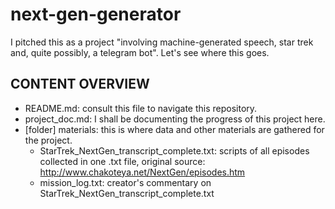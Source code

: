 # next-gen-generator
I pitched this as a project "involving machine-generated speech, star trek and, quite possibly, a telegram bot". Let's see where this goes.

## CONTENT OVERVIEW
- README.md: consult this file to navigate this repository.
- project_doc.md: I shall be documenting the progress of this project here.
- [folder] materials: this is where data and other materials are gathered for the project.
  -  StarTrek_NextGen_transcript_complete.txt: scripts of all episodes collected in one .txt file, original source: http://www.chakoteya.net/NextGen/episodes.htm
  - mission_log.txt: creator's commentary on StarTrek_NextGen_transcript_complete.txt
